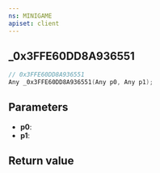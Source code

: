 ```yaml
---
ns: MINIGAME
apiset: client
---
```

## _0x3FFE60DD8A936551

```c
// 0x3FFE60DD8A936551
Any _0x3FFE60DD8A936551(Any p0, Any p1);
```


## Parameters
* **p0**:
* **p1**:

## Return value